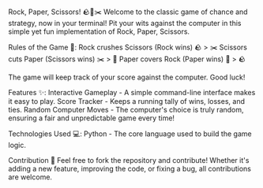 Rock, Paper, Scissors! 🪨📄✂️
Welcome to the classic game of chance and strategy, now in your terminal! Pit your wits against the computer in this simple yet fun implementation of Rock, Paper, Scissors.

Rules of the Game 📜:
Rock crushes Scissors (Rock wins) 🪨 > ✂️
Scissors cuts Paper (Scissors wins) ✂️ > 📄
Paper covers Rock (Paper wins) 📄 > 🪨

The game will keep track of your score against the computer. Good luck!

Features ✨:
Interactive Gameplay - A simple command-line interface makes it easy to play.
Score Tracker - Keeps a running tally of wins, losses, and ties.
Random Computer Moves - The computer's choice is truly random, ensuring a fair and unpredictable game every time! 

Technologies Used 💻:
Python - The core language used to build the game logic.

Contribution 🤝
Feel free to fork the repository and contribute! Whether it's adding a new feature, improving the code, or fixing a bug, all contributions are welcome.